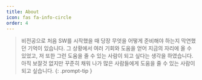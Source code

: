 ```yaml
---
title: About
icon: fas fa-info-circle
order: 4
---
```


> 비전공으로 처음 SW를 시작했을 때 당장 무엇을 어떻게 준비해야 하는지 막연했던 기억이 있습니다. 그 상황에서 여러 기회와 도움을 얻어 지금의 자리에 올 수 있었고, 저 또한 그런 도움을 줄 수 있는 사람이 되고 싶다는 생각을 하였습니다. 아직 보잘것 없지만 꾸준히 채워 나가 많은 사람들에게 도움을 줄 수 있는 사람이 되고 싶습니다.
{: .prompt-tip }
